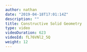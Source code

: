 ```yaml
---
author: nathan
date: "2019-04-18T17:01:14Z"
description: ""
title: Constructive Solid Geometry
type: video
videoDuration: 623
videoId: fL76VNl2_5Q
weight: 12
---
```


